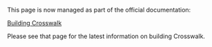 This page is now managed as part of the official documentation:

[Building Crosswalk](#contribute/building_crosswalk)

Please see that page for the latest information on building Crosswalk. 

